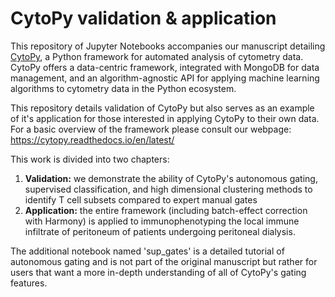 # CytoPy validation & application

This repository of Jupyter Notebooks accompanies our <a>manuscript</a> detailing <a href='https://github.com/burtonrj/CytoPy'>CytoPy</a>, a Python framework for automated analysis of cytometry data. CytoPy offers a data-centric framework, integrated with MongoDB for data management, and an algorithm-agnostic API for applying machine learning algorithms to cytometry data in the Python ecosystem.

This repository details validation of CytoPy but also serves as an example of it's application for those interested in applying CytoPy to their own data. For a basic overview of the framework please consult our webpage: https://cytopy.readthedocs.io/en/latest/

This work is divided into two chapters:

1. **Validation:** we demonstrate the ability of CytoPy's autonomous gating, supervised classification, and high dimensional clustering methods to identify T cell subsets compared to expert manual gates
2. **Application:** the entire framework (including batch-effect correction with Harmony) is applied to immunophenotyping the local immune infiltrate of peritoneum of patients undergoing peritoneal dialysis.

The additional notebook named 'sup_gates' is a detailed tutorial of autonomous gating and is not part of the original manuscript but rather for users that want a more in-depth understanding of all of CytoPy's gating features.
